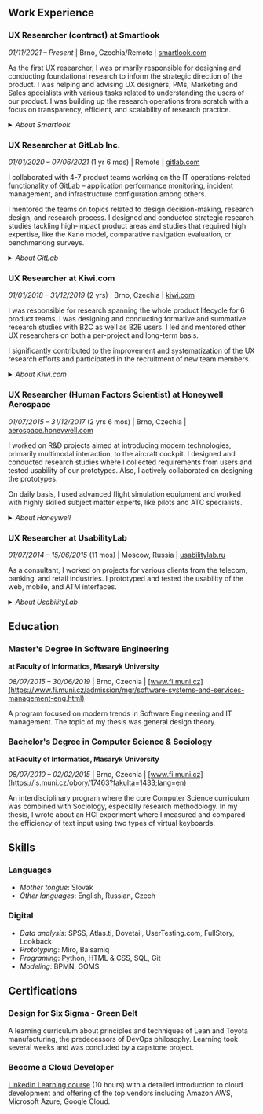 ## Work Experience

### **UX Researcher** (contract) at Smartlook
*01/11/2021 – Present* | Brno, Czechia/Remote | [smartlook.com](smartlook.com)

As the first UX researcher, I was primarily responsible for designing and conducting foundational research to inform the strategic direction of the product. I was helping and advising UX designers, PMs, Marketing and Sales specialists with various tasks related to understanding the users of our product. I was building up the research operations from scratch with a focus on transparency, efficient, and scalability of research practice. 

<details>
	<summary><i>About Smartlook</i></summary>
	Smartlook is an early stage technology startup developing a digital experience monitoring tool. The core of the product is an advanced session replays engine enhanced with various analytical and monitoring functionalities. In late 2020, Smartlook secured a €3M investment in series A and aims for rapid growth and expansion in upcoming years. 
</details>


### **UX Researcher** at GitLab Inc.
*01/01/2020 – 07/06/2021* (1 yr 6 mos) | Remote | [gitlab.com](https://gitlab.com)

I collaborated with 4-7 product teams working on the IT operations-related functionality of GitLab – application performance monitoring, incident management, and infrastructure configuration among others.

I mentored the teams on topics related to design decision-making, research design, and research process. I designed and conducted strategic research studies tackling high-impact product areas and studies that required high expertise, like the Kano model, comparative navigation evaluation, or benchmarking surveys.

<details>
	<summary><i>About GitLab</i></summary>
	GitLab is a web-based DevOps lifecycle platform used by more than 30 milion users. The company is one of the biggest all-remote companies in the world with unique company culture. I worked there during its pre-IPO unicorn period.
</details>

    
### **UX Researcher** at Kiwi.com
*01/01/2018 – 31/12/2019* (2 yrs) | Brno, Czechia | [kiwi.com](https://kiwi.com)

I was responsible for research spanning the whole product lifecycle for 6 product teams. I was designing and conducting formative and summative research studies with B2C as well as B2B users. I led and mentored other UX researchers on both a per-project and long-term basis.

I significantly contributed to the improvement and systematization of the UX research efforts and participated in the recruitment of new team members.
 
 <details>
	<summary><i>About Kiwi.com</i></summary>
	Kiwi.com's product is a travel search engine and OTA in one. The algorithms behind it create efficient combinations of air and ground transport, ride-hailing that cannot be found anywhere else. Kiwi.com is one of the most successful Czech startups with a turnover of more than €1.3Bn in 2019.
</details>
 
### **UX Researcher** (Human Factors Scientist) at Honeywell Aerospace
*01/07/2015 – 31/12/2017* (2 yrs 6 mos) | Brno, Czechia | [aerospace.honeywell.com](https://aerospace.honeywell.com/)

I worked on R&D projects aimed at introducing modern technologies, primarily multimodal interaction, to the aircraft cockpit. I designed and conducted research studies where I collected requirements from users and tested usability of our prototypes. Also, I actively collaborated on designing the prototypes.

On daily basis, I used advanced flight simulation equipment and worked with highly skilled subject matter experts, like pilots and ATC specialists.

<details>
	<summary><i>About Honeywell</i></summary>
	Honeywell International Inc. is a giant multinational conglomerate producing everything from to shoes and ACs to cockpit systems and spacecraft parts.
</details>

    
### UX Researcher at UsabilityLab
*01/07/2014 – 15/06/2015* (11 mos) | Moscow, Russia | [usabilitylab.ru](https://usabilitylab.ru)

As a consultant, I worked on projects for various clients from the telecom, banking, and retail industries. I prototyped and tested the usability of the web, mobile, and ATM interfaces.

<details>
	<summary><i>About UsabilityLab</i></summary>
	UsabilityLab LLC is one of the biggest and oldest usability consultancy firms in Russia. 
</details>
    

## Education
### Master's Degree in Software Engineering
**at Faculty of Informatics, Masaryk University**

*08/07/2015 – 30/06/2019* | Brno, Czechia | [www.fi.muni.cz](https://www.fi.muni.cz/admission/mgr/software-systems-and-services-management-eng.html)

A program focused on modern trends in Software Engineering and IT management. The topic of my thesis was general design theory.

### Bachelor's Degree in Computer Science & Sociology
**at Faculty of Informatics, Masaryk University**

*08/07/2010 – 02/02/2015* | Brno, Czechia | [www.fi.muni.cz](https://is.muni.cz/obory/17463?fakulta=1433;lang=en)

An interdisciplinary program where the core Computer Science curriculum was combined with Sociology, especially research methodology. In my thesis, I wrote about an HCI experiment where I measured and compared the efficiency of text input using two types of virtual keyboards. 

## Skills
### Languages
- *Mother tongue*: Slovak
- *Other languages*: English, Russian, Czech

### Digital
- *Data analysis*: SPSS, Atlas.ti, Dovetail, UserTesting.com, FullStory, Lookback
- *Prototyping*: Miro, Balsamiq
- *Programing*: Python, HTML & CSS, SQL, Git
- *Modeling*: BPMN, GOMS

## Certifications
### Design for Six Sigma - Green Belt
A learning curriculum about principles and techniques of Lean and Toyota manufacturing, the predecessors of DevOps philosophy. Learning took several weeks and was concluded by a capstone project.

### Become a Cloud Developer
[LinkedIn Learning course](https://www.linkedin.com/learning/paths/become-a-cloud-developer) (10 hours) with a detailed introduction to cloud development and offering of the top vendors including Amazon AWS, Microsoft Azure, Google Cloud.
